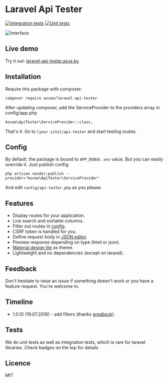 # Laravel Api Tester

[![Integration tests](https://travis-ci.org/asvae/laravel-spa-boilerplate.svg)](https://travis-ci.org/asvae/laravel-spa-boilerplate)
[![Unit tests](https://travis-ci.org/asvae/laravel-api-tester.svg)](https://travis-ci.org/asvae/laravel-api-tester)

![Interface](http://i.imgur.com/H7fkU3r.png) 

## Live demo
Try it out: [laravel-api-tester.asva.by](http://laravel-api-tester.asva.by/)

## Installation

Require this package with composer:

```
composer require asvae/laravel-api-tester
```

After updating composer, add the ServiceProvider to the providers array in config/app.php

```
Asvae\ApiTester\ServiceProvider::class,
```

That's it. Go to `[your site]/api-tester` and start testing routes. 

## Config

By default, the package is bound to `APP_DEBUG` `.env` value. But you can easily override it. Just publish config:

```
php artisan vendor:publish --provider="Asvae\ApiTester\ServiceProvider"
```

And edit `config/api-tester.php` as you please.

## Features
* Display routes for your application.
* Live search and sortable columns.
* Filter out routes in [config](config/api-tester.php).
* CSRF token is handled for you.
* Define request body in [JSON editor](https://github.com/josdejong/jsoneditor).
* Preview response depending on type (html or json).
* [Material design lite](https://getmdl.io/) as theme.
* Lightweight and no dependencies (except on laravel).

## Feedback
Don't hesitate to raise an issue if something doesn't work or you have a feature request. You're welcome to.

## Timeline
* 1.0.10 (19.07.2016) - add filters (thanks [greabock](https://github.com/greabock)).

## Tests
We do unit tests as well as integration tests, which is rare for laravel libraries. Check badges on the top for details

## Licence
MIT
